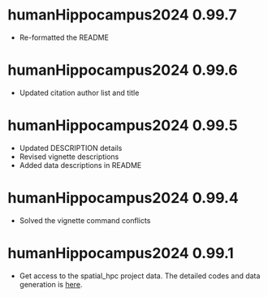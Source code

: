 # humanHippocampus2024 0.99.7

-   Re-formatted the README

# humanHippocampus2024 0.99.6

-   Updated citation author list and title

# humanHippocampus2024 0.99.5

-   Updated DESCRIPTION details
-   Revised vignette descriptions
-   Added data descriptions in README

# humanHippocampus2024 0.99.4

-   Solved the vignette command conflicts

# humanHippocampus2024 0.99.1

-   Get access to the spatial_hpc project data. The detailed codes and data generation is [here](https://github.com/LieberInstitute/spatial_hpc).
